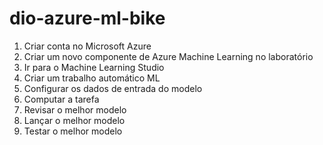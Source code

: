 # dio-azure-ml-bike

1. Criar conta no Microsoft Azure
2. Criar um novo componente de Azure Machine Learning no laboratório
3. Ir para o Machine Learning Studio
4. Criar um trabalho automático ML
6. Configurar os dados de entrada do modelo
7. Computar a tarefa
8. Revisar o melhor modelo
9. Lançar o melhor modelo
10. Testar o melhor modelo
